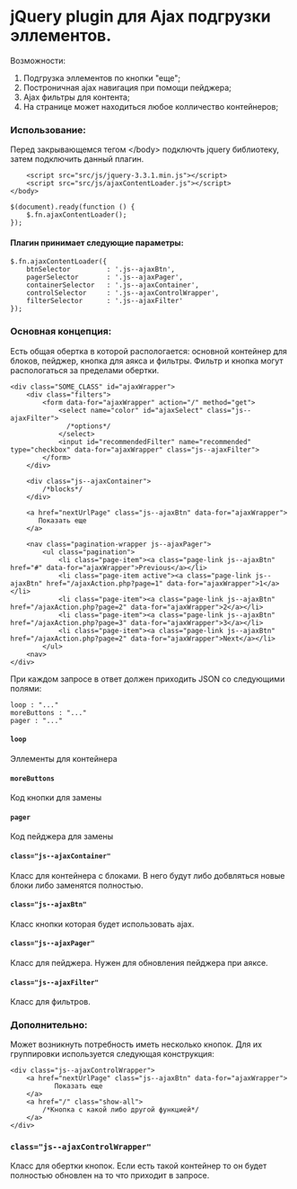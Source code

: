 # jQuery plugin для Ajax подгрузки эллементов.

Возможности:

1. Подгрузка эллементов по кнопки "еще";
2. Построничная ajax навигация при помощи пейджера;
3. Ajax фильтры для контента;
4. На странице может находиться любое колличество контейнеров; 

### Использование:

Перед закрывающемся тегом \</body> подключть jquery библиотеку, затем подключить данный плагин.

```
    <script src="src/js/jquery-3.3.1.min.js"></script>
    <script src="src/js/ajaxContentLoader.js"></script>
</body>
```

```
$(document).ready(function () {
    $.fn.ajaxContentLoader();
});
```

#### Плагин принимает следующие параметры:

```
$.fn.ajaxContentLoader({
    btnSelector         : '.js--ajaxBtn',
    pagerSelector       : '.js--ajaxPager',
    containerSelector   : '.js--ajaxContainer',
    controlSelector     : '.js--ajaxControlWrapper',
    filterSelector      : '.js--ajaxFilter'
});
```

### Основная концепция:

Есть общая обертка в которой распологается: основной контейнер для блоков, пейджер, кнопка для аякса и фильтры.
Фильтр и кнопка могут распологаться за пределами обертки.

```
<div class="SOME_CLASS" id="ajaxWrapper">
    <div class="filters">
        <form data-for="ajaxWrapper" action="/" method="get">
            <select name="color" id="ajaxSelect" class="js--ajaxFilter">
              /*options*/
            </select>
            <input id="recommendedFilter" name="recommended" type="checkbox" data-for="ajaxWrapper" class="js--ajaxFilter">
        </form>
    </div>
    
    <div class="js--ajaxContainer">
        /*blocks*/
    </div>
    
    <a href="nextUrlPage" class="js--ajaxBtn" data-for="ajaxWrapper">
       Показать еще
    </a>
    
    <nav class="pagination-wrapper js--ajaxPager">
        <ul class="pagination">
            <li class="page-item"><a class="page-link js--ajaxBtn" href="#" data-for="ajaxWrapper">Previous</a></li>
            <li class="page-item active"><a class="page-link js--ajaxBtn" href="/ajaxAction.php?page=1" data-for="ajaxWrapper">1</a></li>
            <li class="page-item"><a class="page-link js--ajaxBtn" href="/ajaxAction.php?page=2" data-for="ajaxWrapper">2</a></li>
            <li class="page-item"><a class="page-link js--ajaxBtn" href="/ajaxAction.php?page=3" data-for="ajaxWrapper">3</a></li>
            <li class="page-item"><a class="page-link js--ajaxBtn" href="/ajaxAction.php?page=2" data-for="ajaxWrapper">Next</a></li>
        </ul>
    <nav>
</div>
```  

При каждом запросе в ответ должен приходить JSON со следующими полями:

```
loop : "..."
moreButtons : "..."
pager : "..."
```

#### `loop`

Эллементы для контейнера

#### `moreButtons`

Код кнопки для замены

#### `pager`

Код пейджера для замены

#### `class="js--ajaxContainer"`

Класс для контейнера с блоками. В него будут либо добвляться новые блоки либо заменятся полностью.

#### `class="js--ajaxBtn"`

Класс кнопки которая будет использовать ajax.

#### `class="js--ajaxPager"`

Класс для пейджера. Нужен для обновления пейджера при аяксе.

#### `class="js--ajaxFilter"`

Класс для фильтров.

### Дополнительно:

Может возникнуть потребность иметь несколько кнопок. Для их группировки используется следующая конструкция:

```
<div class="js--ajaxControlWrapper">
    <a href="nextUrlPage" class="js--ajaxBtn" data-for="ajaxWrapper">
           Показать еще
    </a>
    <a href="/" class="show-all">
        /*Кнопка с какой либо другой функцией*/
    </a>
</div>
```  
### `class="js--ajaxControlWrapper"`

Класс для обертки кнопок. Если есть такой контейнер то он будет полностью обновлен на то что приходит в запросе.
